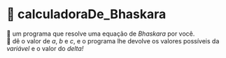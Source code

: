 # 💭 calculadoraDe_Bhaskara
📝 um programa que resolve uma equação de *Bhaskara* por você.<br> 
🧭 dê o valor de *a*, *b* e *c*, e o programa lhe devolve os valores possíveis da *variável* e o valor do *delta!*
